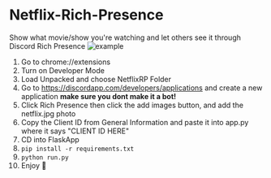 # Netflix-Rich-Presence
Show what movie/show you're watching and let others see it through Discord Rich Presence
![example](https://github.com/RustyBalboadev/Netflix-Rich-Presence/blob/master/example.png)
1. Go to chrome://extensions
2. Turn on Developer Mode
3. Load Unpacked and choose NetflixRP Folder
4. Go to https://discordapp.com/developers/applications and create a new application **__make sure you dont make it a bot!__**
5. Click Rich Presence then click the add images button, and add the netflix.jpg photo
6. Copy the Client ID from General Information and paste it into app.py where it says "CLIENT ID HERE"
4. CD into FlaskApp
5. ``pip install -r requirements.txt``
6. ``python run.py``
7. Enjoy 🙂
